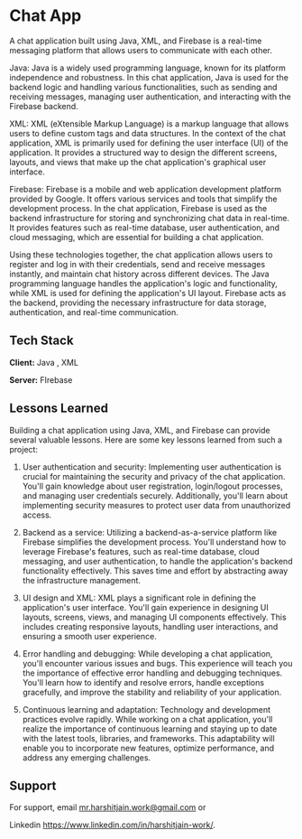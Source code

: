 
# Chat App

A chat application built using Java, XML, and Firebase is a real-time messaging platform that allows users to communicate with each other. 

Java: Java is a widely used programming language, known for its platform independence and robustness. In this chat application, Java is used for the backend logic and handling various functionalities, such as sending and receiving messages, managing user authentication, and interacting with the Firebase backend.

XML: XML (eXtensible Markup Language) is a markup language that allows users to define custom tags and data structures. In the context of the chat application, XML is primarily used for defining the user interface (UI) of the application. It provides a structured way to design the different screens, layouts, and views that make up the chat application's graphical user interface.

Firebase: Firebase is a mobile and web application development platform provided by Google. It offers various services and tools that simplify the development process. In the chat application, Firebase is used as the backend infrastructure for storing and synchronizing chat data in real-time. It provides features such as real-time database, user authentication, and cloud messaging, which are essential for building a chat application.

Using these technologies together, the chat application allows users to register and log in with their credentials,  send and receive messages instantly, and maintain chat history across different devices. The Java programming language handles the application's logic and functionality, while XML is used for defining the application's UI layout. Firebase acts as the backend, providing the necessary infrastructure for data storage, authentication, and real-time communication.



## Tech Stack

**Client:** Java , XML

**Server:** FIrebase


## Lessons Learned

Building a chat application using Java, XML, and Firebase can provide several valuable lessons. Here are some key lessons learned from such a project:


1. User authentication and security: Implementing user authentication is crucial for maintaining the security and privacy of the chat application. You'll gain knowledge about user registration, login/logout processes, and managing user credentials securely. Additionally, you'll learn about implementing security measures to protect user data from unauthorized access.

2. Backend as a service: Utilizing a backend-as-a-service platform like Firebase simplifies the development process. You'll understand how to leverage Firebase's features, such as real-time database, cloud messaging, and user authentication, to handle the application's backend functionality effectively. This saves time and effort by abstracting away the infrastructure management.

3. UI design and XML: XML plays a significant role in defining the application's user interface. You'll gain experience in designing UI layouts, screens, views, and managing UI components effectively. This includes creating responsive layouts, handling user interactions, and ensuring a smooth user experience.

4. Error handling and debugging: While developing a chat application, you'll encounter various issues and bugs. This experience will teach you the importance of effective error handling and debugging techniques. You'll learn how to identify and resolve errors, handle exceptions gracefully, and improve the stability and reliability of your application.


5. Continuous learning and adaptation: Technology and development practices evolve rapidly. While working on a chat application, you'll realize the importance of continuous learning and staying up to date with the latest tools, libraries, and frameworks. This adaptability will enable you to incorporate new features, optimize performance, and address any emerging challenges.

## Support

For support, email mr.harshitjain.work@gmail.com or 

Linkedin https://www.linkedin.com/in/harshitjain-work/.

